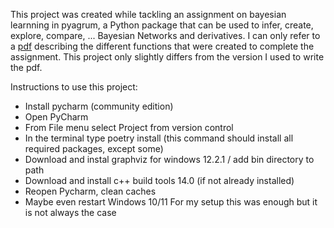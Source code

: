 This project was created while tackling an assignment on bayesian learnning in pyagrum, a Python package that can be used to infer, create, explore, compare, ... Bayesian Networks and derivatives.
I can only refer to a [pdf](https://github.com/wilfred11/agr_opdracht2/blob/master/opdracht2-brml-wvc.pdf) describing the different functions that were created to complete the assignment. This project only slightly differs from the version I used to write the pdf.

Instructions to use this project:
- Install pycharm (community edition)
- Open PyCharm
- From File menu select Project from version control
- In the terminal type poetry install (this command should install all required packages, except some)
- Download and instal  graphviz for windows 12.2.1 / add  bin directory to path
- Download and install c++ build tools  14.0 (if not already installed)
- Reopen Pycharm, clean caches 
- Maybe even restart Windows 10/11
For my setup this was enough but it is not always the case
